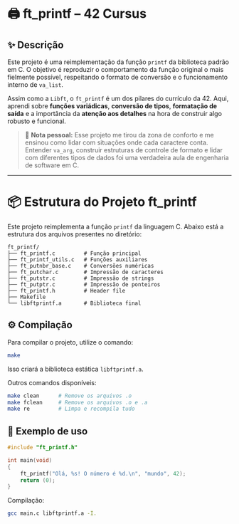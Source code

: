 # 🖨️ ft_printf – 42 Cursus

## ✨ Descrição

Este projeto é uma reimplementação da função `printf` da biblioteca padrão em C. O objetivo é reproduzir o comportamento da função original o mais fielmente possível, respeitando o formato de conversão e o funcionamento interno de `va_list`.

Assim como a `Libft`, o `ft_printf` é um dos pilares do currículo da 42. Aqui, aprendi sobre **funções variádicas**, **conversão de tipos**, **formatação de saída** e a importância da **atenção aos detalhes** na hora de construir algo robusto e funcional.

> 💬 **Nota pessoal:**
> Esse projeto me tirou da zona de conforto e me ensinou como lidar com situações onde cada caractere conta. Entender `va_arg`, construir estruturas de controle de formato e lidar com diferentes tipos de dados foi uma verdadeira aula de engenharia de software em C.

---

# 📦 Estrutura do Projeto ft_printf

Este projeto reimplementa a função `printf` da linguagem C.
Abaixo está a estrutura dos arquivos presentes no diretório:

```
ft_printf/
├── ft_printf.c         # Função principal
├── ft_printf_utils.c   # Funções auxiliares
├── ft_putnbr_base.c    # Conversões numéricas
├── ft_putchar.c        # Impressão de caracteres
├── ft_putstr.c         # Impressão de strings
├── ft_putptr.c         # Impressão de ponteiros
├── ft_printf.h         # Header file
├── Makefile
└── libftprintf.a       # Biblioteca final
```

## ⚙️ Compilação

Para compilar o projeto, utilize o comando:

```bash
make
```

Isso criará a biblioteca estática `libftprintf.a`.

Outros comandos disponíveis:

```bash
make clean      # Remove os arquivos .o
make fclean     # Remove os arquivos .o e .a
make re         # Limpa e recompila tudo
```

## 🧪 Exemplo de uso

```c
#include "ft_printf.h"

int main(void)
{
    ft_printf("Olá, %s! O número é %d.\n", "mundo", 42);
    return (0);
}
```

Compilação:

```bash
gcc main.c libftprintf.a -I.
```